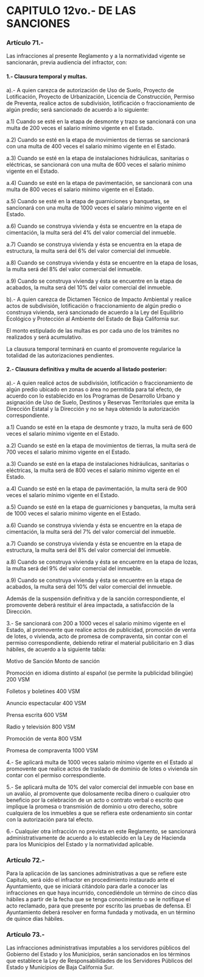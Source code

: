 # CAPITULO 12vo.- DE LAS SANCIONES

### Artículo 71.-

Las infracciones al presente Reglamento y a la normatividad vigente se sancionarán, previa audiencia del infractor, con:

#### 1.- Clausura temporal y multas.

a).- A quien carezca de autorización de Uso de Suelo, Proyecto de Lotificación, Proyecto de Urbanización, Licencia de Construcción, Permiso de Preventa, realice actos de subdivisión, lotificación o fraccionamiento de algún predio; será sancionado de acuerdo a lo siguiente:

a.1) Cuando se esté en la etapa de desmonte y trazo se sancionará con una multa de 200 veces el salario mínimo vigente en el Estado.

a.2) Cuando se esté en la etapa de movimientos de tierras se sancionará con una multa de 400 veces el salario mínimo vigente en el Estado.

a.3) Cuando se esté en la etapa de instalaciones hidráulicas, sanitarias o eléctricas, se sancionará con una multa de 600 veces el salario mínimo vigente en el Estado.

a.4) Cuando se esté en la etapa de pavimentación, se sancionará con una multa de 800 veces el salario mínimo vigente en el Estado.

a.5) Cuando se esté en la etapa de guarniciones y banquetas, se sancionará con una multa de 1000 veces el salario mínimo vigente en el Estado.

a.6) Cuando se construya vivienda y ésta se encuentre en la etapa de cimentación, la multa será del 4% del valor comercial del inmueble.

a.7) Cuando se construya vivienda y ésta se encuentra en la etapa de estructura, la multa será del 6% del valor comercial del inmueble.

a.8) Cuando se construya vivienda y ésta se encuentre en la etapa de losas, la multa será del 8% del valor comercial del inmueble.

a.9) Cuando se construya vivienda y ésta se encuentre en la etapa de acabados, la multa será del 10% del valor comercial del inmueble.

b).- A quien carezca de Dictamen Técnico de Impacto Ambiental y realice actos de subdivisión, lotificación o fraccionamiento de algún predio o construya vivienda, será sancionado de acuerdo a la Ley del Equilibrio Ecológico y Protección al Ambiente del Estado de Baja California sur.

El monto estipulado de las multas es por cada uno de los trámites no realizados y será acumulativo.

La clausura temporal terminará en cuanto el promovente regularice la totalidad de las autorizaciones pendientes.

#### 2.- Clausura definitiva y multa de acuerdo al listado posterior:

a).- A quien realicé actos de subdivisión, lotificación o fraccionamiento de algún predio ubicado en zonas o área no permitida para tal efecto, de acuerdo con lo establecido en los Programas de Desarrollo Urbano y asignación de Uso de Suelo, Destinos y Reservas Territoriales que emita la Dirección Estatal y la Dirección y no se haya obtenido la autorización correspondiente.

a.1) Cuando se esté en la etapa de desmonte y trazo, la multa será de 600 veces el salario mínimo vigente en el Estado.

a.2) Cuando se esté en la etapa de movimientos de tierras, la multa será de 700 veces el salario mínimo vigente en el Estado.

a.3) Cuando se esté en la etapa de instalaciones hidráulicas, sanitarias o eléctricas, la multa será de 800 veces el salario mínimo vigente en el Estado.

a.4) Cuando se esté en la etapa de pavimentación, la multa será de 900 veces el salario mínimo vigente en el Estado.

a.5) Cuando se esté en la etapa de guarniciones y banquetas, la multa será de 1000 veces el salario mínimo vigente en el Estado.

a.6) Cuando se construya vivienda y ésta se encuentre en la etapa de cimentación, la multa será del 7% del valor comercial del inmueble.

a.7) Cuando se construya vivienda y ésta se encuentre en la etapa de estructura, la multa será del 8% del valor comercial del inmueble.

a.8) Cuando se construya vivienda y ésta se encuentre en la etapa de lozas, la multa será del 9% del valor comercial del inmueble.

a.9) Cuando se construya vivienda y ésta se encuentre en la etapa de acabados, la multa será del 10% del valor comercial del inmueble.

Además de la suspensión definitiva y de la sanción correspondiente, el promovente deberá restituir el área impactada, a satisfacción de la Dirección.

3.- Se sancionará con 200 a 1000 veces el salario mínimo vigente en el Estado, al promovente que realice actos de publicidad, promoción de venta de lotes, o vivienda, acto de promesa de compraventa, sin contar con el permiso correspondiente, debiendo retirar el material publicitario en 3 días hábiles, de acuerdo a la siguiente tabla:

Motivo de Sanción Monto de sanción

Promoción en idioma distinto al español (se permite la publicidad bilingüe) 200 VSM

Folletos y boletines 400 VSM

Anuncio espectacular 400 VSM

Prensa escrita 600 VSM

Radio y televisión 800 VSM

Promoción de venta 800 VSM

Promesa de compraventa 1000 VSM

4.- Se aplicará multa de 1000 veces salario mínimo vigente en el Estado al promovente que realice actos de traslado de dominio de lotes o vivienda sin contar con el permiso correspondiente.

5.- Se aplicará multa de 10% del valor comercial del inmueble con base en un avalúo, al promovente que dolosamente reciba dinero o cualquier otro beneficio por la celebración de un acto o contrato verbal o escrito que implique la promesa o transmisión de dominio u otro derecho, sobre cualquiera de los inmuebles a que se refiera este ordenamiento sin contar con la autorización para tal efecto.

6.- Cualquier otra infracción no prevista en este Reglamento, se sancionará administrativamente de acuerdo a lo establecido en la Ley de Hacienda para los Municipios del Estado y la normatividad aplicable.

### Artículo 72.-

Para la aplicación de las sanciones administrativas a que se refiere este Capitulo, será oído el infractor en procedimiento instaurado ante el Ayuntamiento, que se iniciará citándolo para darle a conocer las infracciones en que haya incurrido, concediéndole un término de cinco días hábiles a partir de la fecha que se tenga conocimiento o se le notifique el acto reclamado, para que presente por escrito las pruebas de defensa. El Ayuntamiento deberá resolver en forma fundada y motivada, en un término de quince días hábiles.

### Artículo 73.-

Las infracciones administrativas imputables a los servidores públicos del Gobierno del Estado y los Municipios, serán sancionados en los términos que establece la Ley de Responsabilidades de los Servidores Públicos del Estado y Municipios de Baja California Sur.

